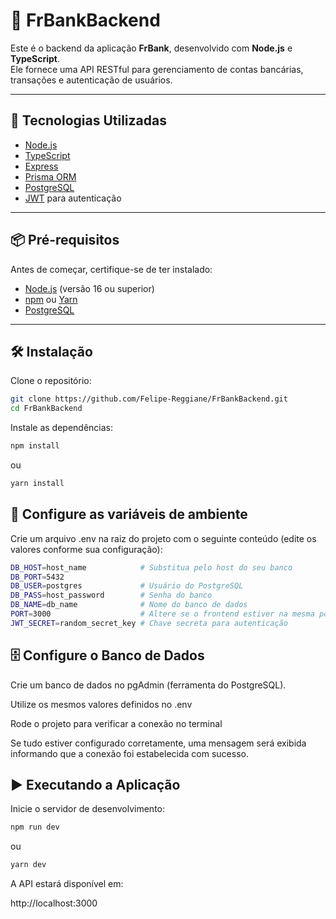 # 🏦 FrBankBackend

Este é o backend da aplicação **FrBank**, desenvolvido com **Node.js** e **TypeScript**.  
Ele fornece uma API RESTful para gerenciamento de contas bancárias, transações e autenticação de usuários.

---

## 🚀 Tecnologias Utilizadas

- [Node.js](https://nodejs.org/)
- [TypeScript](https://www.typescriptlang.org/)
- [Express](https://expressjs.com/)
- [Prisma ORM](https://www.prisma.io/)
- [PostgreSQL](https://www.postgresql.org/)
- [JWT](https://jwt.io/) para autenticação

---

## 📦 Pré-requisitos

Antes de começar, certifique-se de ter instalado:

- [Node.js](https://nodejs.org/) (versão 16 ou superior)
- [npm](https://www.npmjs.com/) ou [Yarn](https://yarnpkg.com/)
- [PostgreSQL](https://www.postgresql.org/)

---

## 🛠️ Instalação

Clone o repositório:

```bash
git clone https://github.com/Felipe-Reggiane/FrBankBackend.git
cd FrBankBackend
```

Instale as dependências:

```bash
npm install
```

ou

```bash
yarn install
```

## 🔐 Configure as variáveis de ambiente

Crie um arquivo .env na raiz do projeto com o seguinte conteúdo (edite os valores conforme sua configuração):

```bash
DB_HOST=host_name            # Substitua pelo host do seu banco
DB_PORT=5432
DB_USER=postgres             # Usuário do PostgreSQL
DB_PASS=host_password        # Senha do banco
DB_NAME=db_name              # Nome do banco de dados
PORT=3000                    # Altere se o frontend estiver na mesma porta
JWT_SECRET=random_secret_key # Chave secreta para autenticação
```

## 🗄️ Configure o Banco de Dados

Crie um banco de dados no pgAdmin (ferramenta do PostgreSQL).

Utilize os mesmos valores definidos no .env

Rode o projeto para verificar a conexão no terminal

Se tudo estiver configurado corretamente, uma mensagem será exibida informando que a conexão foi estabelecida com sucesso.

## ▶️ Executando a Aplicação

Inicie o servidor de desenvolvimento:

```bash
npm run dev
```

ou

```bash
yarn dev
```

A API estará disponível em:

http://localhost:3000
